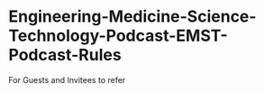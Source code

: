 # Engineering-Medicine-Science-Technology-Podcast-EMST-Podcast-Rules
For Guests and Invitees to refer
